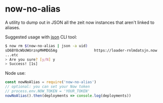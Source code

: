 # now-no-alias

A utility to dump out in JSON all the zeit now instances that aren't linked to aliases.

Suggested usage with [json](https://www.npmjs.com/package/json) CLI tool:

```bash
$ now rm $(now-no-alias | json -a uid)
sD6BY8cWbUWUrznpMHMDG5Ag                 https://loader-rnlmdatsjn.now.sh      5m ago
...etc
> Are you sure? [y/N] y
> Success! [1s]
```

Node use:

```javascript
const nowNoAlias = require('now-no-alias')
// optional: you can set your Now token
// process.env.NOW_TOKEN = 'YOUR_TOKEN'
nowNoAlias().then(deployments => console.log(deployments))
```
